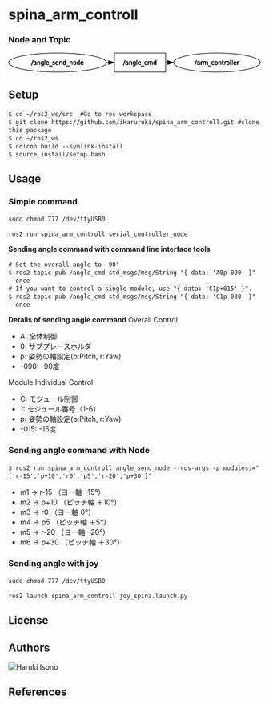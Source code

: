 # spina_arm_controll
### Node and Topic
![](rosgraph.png)
## Setup
```
$ cd ~/ros2_ws/src  #Go to ros workspace
$ git clone https://github.com/iHaruruki/spina_arm_controll.git #clone this package
$ cd ~/ros2_ws
$ colcon build --symlink-install
$ source install/setup.bash
```
## Usage
### Simple command
```shell
sudo chmod 777 /dev/ttyUSB0
```
```shell
ros2 run spina_arm_controll serial_controller_node
```
**Sending angle command with command line interface tools**
```shell
# Set the overall angle to -90°
$ ros2 topic pub /angle_cmd std_msgs/msg/String "{ data: 'A0p-090' }" --once
# If you want to control a single module, use "{ data: 'C1p+015' }".
$ ros2 topic pub /angle_cmd std_msgs/msg/String "{ data: 'C1p-030' }" --once
```
**Details of sending angle command**
Overall Control
* A: 全体制御
* 0: サブプレースホルダ
* p: 姿勢の軸設定(p:Pitch, r:Yaw)
* -090: -90度<br>

Module Individual Control
* C: モジュール制御
* 1: モジュール番号（1-6）
* p: 姿勢の軸設定(p:Pitch, r:Yaw)
* -015: -15度<br>

### Sending angle command with Node
```
$ ros2 run spina_arm_controll angle_send_node --ros-args -p modules:="['r-15','p+10','r0','p5','r-20','p+30']"
```
- m1 → r-15 （ヨー軸 –15°）
- m2 → p+10 （ピッチ軸 ＋10°）
- m3 → r0 （ヨー軸 0°）
- m4 → p5 （ピッチ軸 ＋5°）
- m5 → r-20 （ヨー軸 –20°）
- m6 → p+30 （ピッチ軸 ＋30°）

### Sending angle with joy
```shell
sudo chmod 777 /dev/ttyUSB0
```
```shell
ros2 launch spina_arm_controll joy_spina.launch.py
```
## License
## Authors
![Haruki Isono](https://github.com/iHaruruki)
## References
